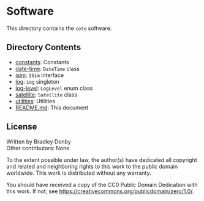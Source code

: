 # Software

This directory contains the `cote` software.

## Directory Contents

* [constants](constants/README.md): Constants
* [date-time](date-time/README.md): `DateTime` class
* [isim](isim/README.md): `ISim` interface
* [log](log/README.md): `Log` singleton
* [log-level](log-level/README.md): `LogLevel` enum class
* [satellite](satellite/README.md): `Satellite` class
* [utilities](utilities/README.md): Utilities
* [README.md](README.md): This document

## License

Written by Bradley Denby  
Other contributors: None

To the extent possible under law, the author(s) have dedicated all copyright and
related and neighboring rights to this work to the public domain worldwide. This
work is distributed without any warranty.

You should have received a copy of the CC0 Public Domain Dedication with this
work. If not, see <https://creativecommons.org/publicdomain/zero/1.0/>.
